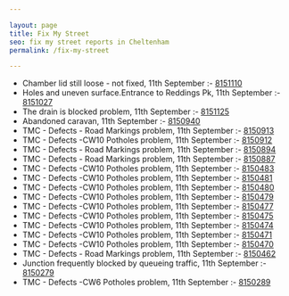 ```yaml
---

layout: page
title: Fix My Street
seo: fix my street reports in Cheltenham
permalink: /fix-my-street

---
```


<!-- fix_marker starts -->

- Chamber lid still loose - not fixed, 11th September :- [8151110](https://www.fixmystreet.com/report/8151110)
- Holes and uneven surface.Entrance to Reddings Pk, 11th September :- [8151027](https://www.fixmystreet.com/report/8151027)
- The drain is blocked problem, 11th September :- [8151125](https://www.fixmystreet.com/report/8151125)
- Abandoned caravan, 11th September :- [8150940](https://www.fixmystreet.com/report/8150940)
- TMC - Defects - Road Markings problem, 11th September :- [8150913](https://www.fixmystreet.com/report/8150913)
- TMC - Defects -CW10 Potholes problem, 11th September :- [8150912](https://www.fixmystreet.com/report/8150912)
- TMC - Defects - Road Markings problem, 11th September :- [8150894](https://www.fixmystreet.com/report/8150894)
- TMC - Defects - Road Markings problem, 11th September :- [8150887](https://www.fixmystreet.com/report/8150887)
- TMC - Defects -CW10 Potholes problem, 11th September :- [8150483](https://www.fixmystreet.com/report/8150483)
- TMC - Defects -CW10 Potholes problem, 11th September :- [8150481](https://www.fixmystreet.com/report/8150481)
- TMC - Defects -CW10 Potholes problem, 11th September :- [8150480](https://www.fixmystreet.com/report/8150480)
- TMC - Defects -CW10 Potholes problem, 11th September :- [8150479](https://www.fixmystreet.com/report/8150479)
- TMC - Defects -CW10 Potholes problem, 11th September :- [8150477](https://www.fixmystreet.com/report/8150477)
- TMC - Defects -CW10 Potholes problem, 11th September :- [8150475](https://www.fixmystreet.com/report/8150475)
- TMC - Defects -CW10 Potholes problem, 11th September :- [8150474](https://www.fixmystreet.com/report/8150474)
- TMC - Defects -CW10 Potholes problem, 11th September :- [8150471](https://www.fixmystreet.com/report/8150471)
- TMC - Defects -CW10 Potholes problem, 11th September :- [8150470](https://www.fixmystreet.com/report/8150470)
- TMC - Defects - Road Markings problem, 11th September :- [8150462](https://www.fixmystreet.com/report/8150462)
- Junction frequently blocked by queueing traffic, 11th September :- [8150279](https://www.fixmystreet.com/report/8150279)
- TMC - Defects -CW6 Potholes  problem, 11th September :- [8150289](https://www.fixmystreet.com/report/8150289)

<!-- fix_marker ends -->